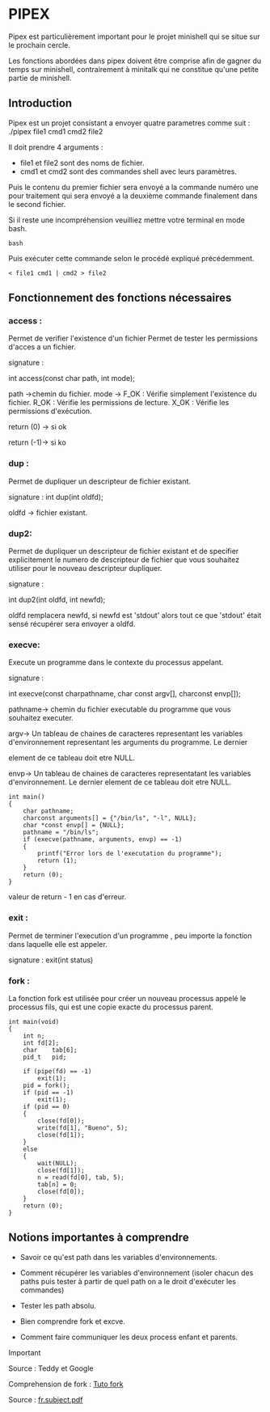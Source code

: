 # PIPEX 

Pipex est particulièrement important pour le projet minishell qui se situe sur le prochain cercle.

Les fonctions abordées dans pipex doivent être comprise afin de gagner du temps sur minishell, contrairement à minitalk qui ne constitue qu'une petite partie de minishell.

## Introduction

Pipex est un projet consistant a envoyer quatre parametres comme suit :
    ./pipex file1 cmd1 cmd2 file2
    
Il doit prendre 4 arguments :
- file1 et file2 sont des noms de fichier.
- cmd1 et cmd2 sont des commandes shell avec leurs paramètres.
    
Puis le contenu du premier fichier sera envoyé a la commande numéro une pour traitement qui sera envoyé a la deuxième commande finalement dans le second fichier.

Si il reste une incompréhension veuilliez mettre votre terminal en mode bash.
```
bash
```
Puis exécuter cette commande selon le procédé expliqué précédemment.
```
< file1 cmd1 | cmd2 > file2
```

## Fonctionnement des fonctions nécessaires

### access :

Permet de verifier  l'existence d'un fichier
Permet de tester les permissions d'acces a un fichier.

signature : 

int access(const char path, int mode);

path ->chemin du fichier.
mode -> F_OK : Vérifie simplement l'existence du fichier.
               R_OK : Vérifie les permissions de lecture.
               X_OK : Vérifie les permissions d'exécution.

return (0) -> si ok

return (-1)-> si ko 

### dup :

Permet de dupliquer un descripteur de fichier existant.

signature : 
int dup(int oldfd);

oldfd -> fichier existant.

### dup2: 

Permet de dupliquer un descripteur de fichier existant
et de specifier explicitement le numero de descripteur de fichier que vous souhaitez utiliser 
pour le nouveau descripteur dupliquer. 

signature : 

int dup2(int oldfd, int newfd);

oldfd remplacera newfd, si newfd est 'stdout' alors tout ce que 'stdout' était sensé récupérer sera envoyer a oldfd.

### execve:

Execute un programme dans le contexte du processus appelant.

signature : 

int execve(const charpathname, char const argv[], charconst envp[]);

pathname-> chemin du fichier executable du programme que vous souhaitez executer. 

argv-> Un tableau de chaines de caracteres representant les variables d'environnement representant les arguments du programme. Le dernier 

element de ce tableau doit etre NULL. 

envp-> Un tableau de chaines de caracteres representatant les variables d'environnement. Le dernier element de ce tableau doit etre NULL. 

```
int main()
{
	char pathname;
	charconst arguments[] = {"/bin/ls", "-l", NULL};
	char *const envp[] = {NULL};
	pathname = "/bin/ls";
	if (execve(pathname, arguments, envp) == -1)
	{
		printf("Error lors de l'executation du programme");
		return (1);
	}
	return (0);
}
```

valeur de return - 1 en cas d'erreur.

### exit : 

Permet de terminer l'execution d'un programme , peu importe la fonction dans laquelle elle est appeler.

signature :
exit(int status) 

### fork : 

La fonction fork est utilisée pour créer un nouveau processus appelé le processus fils, qui est une copie exacte du processus parent.

```
int	main(void)
{
	int	n;
	int	fd[2];
	char	tab[6];
	pid_t	pid;
	
	if (pipe(fd) == -1)
		exit(1);
	pid = fork();
	if (pid == -1)
		exit(1);
	if (pid == 0)
	{
		close(fd[0]);
		write(fd[1], "Bueno", 5);
		close(fd[1]);
	}
	else
	{
		wait(NULL);
		close(fd[1]);
		n = read(fd[0], tab, 5);
		tab[n] = 0;
		close(fd[0]);
	}
	return (0);
}
```

## Notions importantes à comprendre

- Savoir ce qu'est path dans les variables d'environnements.

- Comment récupérer les variables d'environnement (isoler chacun des paths puis tester à partir de quel path on a le droit d'exécuter les commandes)

- Tester les path absolu.

- Bien comprendre fork et excve.

- Comment faire communiquer les deux process enfant et parents.

> [!IMPORTANT]
> Source : Teddy et Google
>
> Comprehension de fork : [Tuto fork](https://www.youtube.com/watch?v=cex9XrZCU14&ab_channel=CodeVault)
> 
> Source : [fr.subject.pdf](https://github.com/Romain-ItAllDepends/Tronc-commun/blob/main/PIPEX/fr.subject.pdf)
